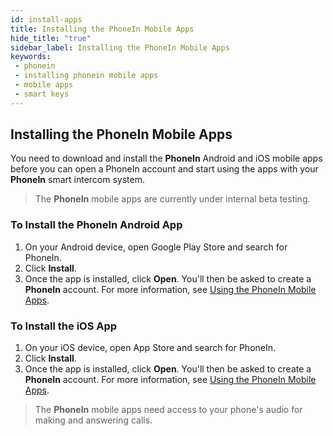 ```yaml
---
id: install-apps
title: Installing the PhoneIn Mobile Apps
hide_title: "true"
sidebar_label: Installing the PhoneIn Mobile Apps
keywords: 
 - phonein
 - installing phonein mobile apps
 - mobile apps
 - smart keys
---
```


## Installing the PhoneIn Mobile Apps

You need to download and install the **PhoneIn** Android and iOS mobile apps before you can open a PhoneIn account and start using the apps with your **PhoneIn** smart intercom system.

> The **PhoneIn** mobile apps are currently under internal beta testing.

### To Install the PhoneIn Android App
1. On your Android device, open Google Play Store and search for PhoneIn. 
1. Click **Install**.
1. Once the app is installed, click **Open**. You'll then be asked to create a **PhoneIn** account. For more information, see [Using the PhoneIn Mobile Apps](using-apps).

### To Install the iOS App
1. On your iOS device, open App Store and search for PhoneIn.
1. Click **Install**.
1. Once the app is installed, click **Open**. You'll then be asked to create a **PhoneIn** account. For more information, see [Using the PhoneIn Mobile Apps](using-apps).

> The **PhoneIn** mobile apps need access to your phone's audio for making and answering calls.
